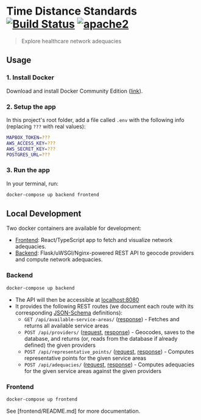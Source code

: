 # Time Distance Standards [![Build Status][build]](https://circleci.com/gh/bayesimpact/tds) [![apache2]](https://www.apache.org/licenses/LICENSE-2.0)

[build]: https://img.shields.io/circleci/project/bayesimpact/tds.svg?branch=master&style=flat-square
[apache2]: https://img.shields.io/npm/l/@bayes/tds.svg?style=flat-square

> Explore healthcare network adequacies

## Usage

### 1. Install Docker

Download and install Docker Community Edition ([link](https://store.docker.com/search?offering=community&type=edition)).

### 2. Setup the app

In this project's root folder, add a file called `.env` with the following info (replacing `???` with real values):

```sh
MAPBOX_TOKEN=???
AWS_ACCESS_KEY=???
AWS_SECRET_KEY=???
POSTGRES_URL=???
```

### 3. Run the app

In your terminal, run:

```sh
docker-compose up backend frontend
```

## Local Development

Two docker containers are available for development:

- [Frontend](frontend/Dockerfile): React/TypeScript app to fetch and visualize network adequacies.
- [Backend](backend/Dockerfile): Flask/uWSGI/Nginx-powered REST API to geocode providers and compute network adequacies.

### Backend

```sh
docker-compose up backend
```

- The API will then be accessible at [localhost:8080](http://localhost:8080)
- It provides the following REST routes (we document each route with its corresponding [JSON-Schema](https://spacetelescope.github.io/understanding-json-schema/) definitions):
  - `GET /api/available-service-areas/` ([response](shared/api-spec/available-service-areas-response.json)) - Fetches and returns all available service areas
  - `POST /api/providers/` ([request](shared/api-spec/providers-request.json), [response](shared/api-spec/providers-response.json)) - Geocodes, saves to the database, and returns (or, reads from the database if already defined) the given providers
  - `POST /api/representative_points/` ([request](shared/api-spec/representative-points-request.json), [response](shared/api-spec/representative-points-response.json)) - Computes representative points for the given service areas
  - `POST /api/adequacies/` ([request](shared/api-spec/adequacies-request.json), [response](shared/api-spec/adequacies-response.json)) - Computes adequacies for the given service areas against the given providers

### Frontend

```sh
docker-compose up frontend
```

See [frontend/README.md] for more documentation.
